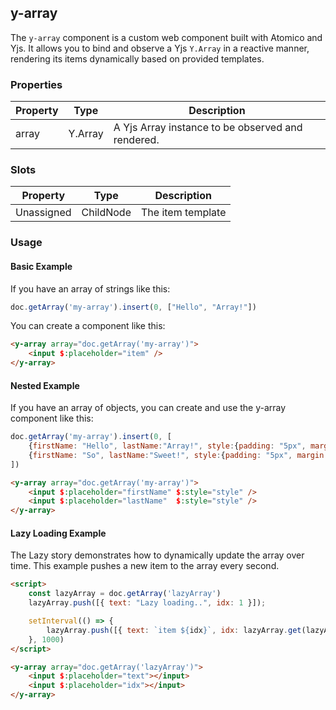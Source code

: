 ## y-array

The `y-array` component is a custom web component built with Atomico and Yjs. It allows you to bind and observe a Yjs `Y.Array` in a reactive manner, rendering its items dynamically based on provided templates.

### Properties

| Property | Type    | Description                         |
|----------|---------|-------------------------------------|
| array    | Y.Array | A Yjs Array instance to be observed and rendered. |

### Slots

| Property   | Type      | Description       |
| ---------- | --------- |-------------------|
| Unassigned | ChildNode | The item template |

### Usage

#### Basic Example

If you have an array of strings like this:

```javascript
doc.getArray('my-array').insert(0, ["Hello", "Array!"])
```
You can create a component like this:
```html
<y-array array="doc.getArray('my-array')">
    <input $:placeholder="item" />
</y-array>
``` 
#### Nested Example

If you have an array of objects, you can create and use the y-array component like this:


```javascript
doc.getArray('my-array').insert(0, [
    {firstName: "Hello", lastName:"Array!", style:{padding: "5px", margin: "5px"}},
    {firstName: "So", lastName:"Sweet!", style:{padding: "5px", margin: "5px"}}
])
```
```html
<y-array array="doc.getArray('my-array')">
    <input $:placeholder="firstName" $:style="style" />
    <input $:placeholder="lastName"  $:style="style" />
</y-array>
```

#### Lazy Loading Example
The Lazy story demonstrates how to dynamically update the array over time.  This example pushes a new item to the array every second.
 

 
```html
<script>
    const lazyArray = doc.getArray('lazyArray')
    lazyArray.push([{ text: "Lazy loading..", idx: 1 }]);

    setInterval(() => {
        lazyArray.push([{ text: `item ${idx}`, idx: lazyArray.get(lazyArray.length - 1).idx + 1 }]);
    }, 1000)
</script>

<y-array array="doc.getArray('lazyArray')">
    <input $:placeholder="text"></input>
    <input $:placeholder="idx"></input>
</y-array>
```

[//]: # ()
[//]: # (#### Custom Template Example)

[//]: # (The following example demonstrates how to use a custom template to render the array items. )

[//]: # ()
[//]: # (```html)

[//]: # (<y-array array="doc.getArray&#40;'my-array'&#41;">)

[//]: # (    <template $:item="{firstName, lastName}">)

[//]: # (        <div style="padding: 5px; margin: 5px;">)

[//]: # (            <span>{firstName}</span>)

[//]: # (            <span>{lastName}</span>)

[//]: # (        </div>)

[//]: # (    </template>)

[//]: # (</y-array>)

[//]: # (```)